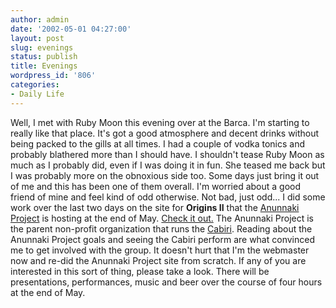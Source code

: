 ```yaml
---
author: admin
date: '2002-05-01 04:27:00'
layout: post
slug: evenings
status: publish
title: Evenings
wordpress_id: '806'
categories:
- Daily Life
---
```


Well, I met with Ruby Moon this evening over at the Barca. I'm starting
to really like that place. It's got a good atmosphere and decent drinks
without being packed to the gills at all times. I had a couple of vodka
tonics and probably blathered more than I should have. I shouldn't tease
Ruby Moon as much as I probably did, even if I was doing it in fun. She
teased me back but I was probably more on the obnoxious side too. Some
days just bring it out of me and this has been one of them overall. I'm
worried about a good friend of mine and feel kind of odd otherwise. Not
bad, just odd... I did some work over the last two days on the site for
**Origins II** that the [Anunnaki Project](http://www.anunnaki.org) is
hosting at the end of May. [Check it
out.](http://www.anunnaki.org/origins/) The Anunnaki Project is the
parent non-profit organization that runs the
[Cabiri](http://www.cabiri.org). Reading about the Anunnaki Project
goals and seeing the Cabiri perform are what convinced me to get
involved with the group. It doesn't hurt that I'm the webmaster now and
re-did the Anunnaki Project site from scratch. If any of you are
interested in this sort of thing, please take a look. There will be
presentations, performances, music and beer over the course of four
hours at the end of May.
